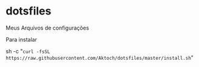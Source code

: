 # dotsfiles
Meus Arquivos de configurações

Para instalar

sh -c "`curl -fsSL https://raw.githubusercontent.com/Aktoch/dotsfiles/master/install.sh`"

